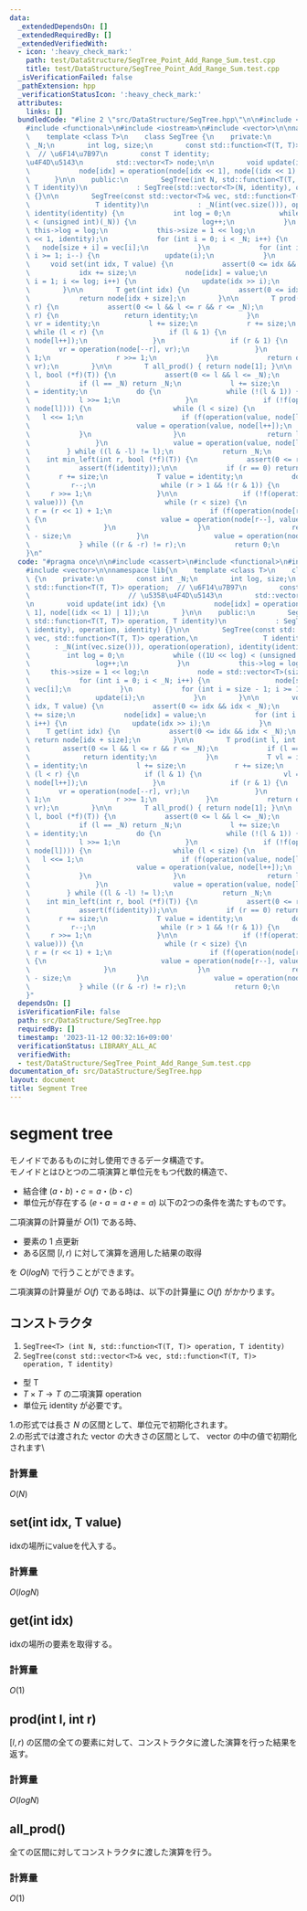 ```yaml
---
data:
  _extendedDependsOn: []
  _extendedRequiredBy: []
  _extendedVerifiedWith:
  - icon: ':heavy_check_mark:'
    path: test/DataStructure/SegTree_Point_Add_Range_Sum.test.cpp
    title: test/DataStructure/SegTree_Point_Add_Range_Sum.test.cpp
  _isVerificationFailed: false
  _pathExtension: hpp
  _verificationStatusIcon: ':heavy_check_mark:'
  attributes:
    links: []
  bundledCode: "#line 2 \"src/DataStructure/SegTree.hpp\"\n\n#include <cassert>\n\
    #include <functional>\n#include <iostream>\n#include <vector>\n\nnamespace lib{\n\
    \    template <class T>\n    class SegTree {\n    private:\n        const int\
    \ _N;\n        int log, size;\n        const std::function<T(T, T)> operation;\
    \  // \u6F14\u7B97\n        const T identity;                        // \u5358\
    \u4F4D\u5143\n        std::vector<T> node;\n\n        void update(int idx) {\n\
    \            node[idx] = operation(node[idx << 1], node[(idx << 1) | 1]);\n  \
    \      }\n\n    public:\n        SegTree(int N, std::function<T(T, T)> operation,\
    \ T identity)\n            : SegTree(std::vector<T>(N, identity), operation, identity)\
    \ {}\n\n        SegTree(const std::vector<T>& vec, std::function<T(T, T)> operation,\n\
    \                T identity)\n            : _N(int(vec.size())), operation(operation),\
    \ identity(identity) {\n            int log = 0;\n            while ((1U << log)\
    \ < (unsigned int)(_N)) {\n                log++;\n            }\n           \
    \ this->log = log;\n            this->size = 1 << log;\n            node = std::vector<T>(size\
    \ << 1, identity);\n            for (int i = 0; i < _N; i++) {\n             \
    \   node[size + i] = vec[i];\n            }\n            for (int i = size - 1;\
    \ i >= 1; i--) {\n                update(i);\n            }\n        }\n\n   \
    \     void set(int idx, T value) {\n            assert(0 <= idx && idx < _N);\n\
    \            idx += size;\n            node[idx] = value;\n            for (int\
    \ i = 1; i <= log; i++) {\n                update(idx >> i);\n            }\n\
    \        }\n\n        T get(int idx) {\n            assert(0 <= idx && idx < _N);\n\
    \            return node[idx + size];\n        }\n\n        T prod(int l, int\
    \ r) {\n            assert(0 <= l && l <= r && r <= _N);\n            if (l ==\
    \ r) {\n                return identity;\n            }\n            T vl = identity,\
    \ vr = identity;\n            l += size;\n            r += size;\n           \
    \ while (l < r) {\n                if (l & 1) {\n                    vl = operation(vl,\
    \ node[l++]);\n                }\n                if (r & 1) {\n             \
    \       vr = operation(node[--r], vr);\n                }\n                l >>=\
    \ 1;\n                r >>= 1;\n            }\n            return operation(vl,\
    \ vr);\n        }\n\n        T all_prod() { return node[1]; }\n\n        int max_right(int\
    \ l, bool (*f)(T)) {\n            assert(0 <= l && l <= _N);\n            assert(f(identity));\n\
    \            if (l == _N) return _N;\n            l += size;\n            T value\
    \ = identity;\n            do {\n                while (!(l & 1)) {\n        \
    \            l >>= 1;\n                }\n                if (!f(operation(value,\
    \ node[l]))) {\n                    while (l < size) {\n                     \
    \   l <<= 1;\n                        if (f(operation(value, node[l]))) {\n  \
    \                          value = operation(value, node[l++]);\n            \
    \            }\n                    }\n                    return l - size;\n\
    \                }\n                value = operation(value, node[l++]);\n   \
    \         } while ((l & -l) != l);\n            return _N;\n        }\n\n    \
    \    int min_left(int r, bool (*f)(T)) {\n            assert(0 <= r && r <= _N);\n\
    \            assert(f(identity));\n\n            if (r == 0) return 0;\n     \
    \       r += size;\n            T value = identity;\n            do {\n      \
    \          r--;\n                while (r > 1 && !(r & 1)) {\n               \
    \     r >>= 1;\n                }\n\n                if (!f(operation(node[r],\
    \ value))) {\n                    while (r < size) {\n                       \
    \ r = (r << 1) + 1;\n                        if (f(operation(node[r], value)))\
    \ {\n                            value = operation(node[r--], value);\n      \
    \                  }\n                    }\n                    return r + 1\
    \ - size;\n                }\n                value = operation(node[r], value);\n\
    \            } while ((r & -r) != r);\n            return 0;\n        }\n    };\n\
    }\n"
  code: "#pragma once\n\n#include <cassert>\n#include <functional>\n#include <iostream>\n\
    #include <vector>\n\nnamespace lib{\n    template <class T>\n    class SegTree\
    \ {\n    private:\n        const int _N;\n        int log, size;\n        const\
    \ std::function<T(T, T)> operation;  // \u6F14\u7B97\n        const T identity;\
    \                        // \u5358\u4F4D\u5143\n        std::vector<T> node;\n\
    \n        void update(int idx) {\n            node[idx] = operation(node[idx <<\
    \ 1], node[(idx << 1) | 1]);\n        }\n\n    public:\n        SegTree(int N,\
    \ std::function<T(T, T)> operation, T identity)\n            : SegTree(std::vector<T>(N,\
    \ identity), operation, identity) {}\n\n        SegTree(const std::vector<T>&\
    \ vec, std::function<T(T, T)> operation,\n                T identity)\n      \
    \      : _N(int(vec.size())), operation(operation), identity(identity) {\n   \
    \         int log = 0;\n            while ((1U << log) < (unsigned int)(_N)) {\n\
    \                log++;\n            }\n            this->log = log;\n       \
    \     this->size = 1 << log;\n            node = std::vector<T>(size << 1, identity);\n\
    \            for (int i = 0; i < _N; i++) {\n                node[size + i] =\
    \ vec[i];\n            }\n            for (int i = size - 1; i >= 1; i--) {\n\
    \                update(i);\n            }\n        }\n\n        void set(int\
    \ idx, T value) {\n            assert(0 <= idx && idx < _N);\n            idx\
    \ += size;\n            node[idx] = value;\n            for (int i = 1; i <= log;\
    \ i++) {\n                update(idx >> i);\n            }\n        }\n\n    \
    \    T get(int idx) {\n            assert(0 <= idx && idx < _N);\n           \
    \ return node[idx + size];\n        }\n\n        T prod(int l, int r) {\n    \
    \        assert(0 <= l && l <= r && r <= _N);\n            if (l == r) {\n   \
    \             return identity;\n            }\n            T vl = identity, vr\
    \ = identity;\n            l += size;\n            r += size;\n            while\
    \ (l < r) {\n                if (l & 1) {\n                    vl = operation(vl,\
    \ node[l++]);\n                }\n                if (r & 1) {\n             \
    \       vr = operation(node[--r], vr);\n                }\n                l >>=\
    \ 1;\n                r >>= 1;\n            }\n            return operation(vl,\
    \ vr);\n        }\n\n        T all_prod() { return node[1]; }\n\n        int max_right(int\
    \ l, bool (*f)(T)) {\n            assert(0 <= l && l <= _N);\n            assert(f(identity));\n\
    \            if (l == _N) return _N;\n            l += size;\n            T value\
    \ = identity;\n            do {\n                while (!(l & 1)) {\n        \
    \            l >>= 1;\n                }\n                if (!f(operation(value,\
    \ node[l]))) {\n                    while (l < size) {\n                     \
    \   l <<= 1;\n                        if (f(operation(value, node[l]))) {\n  \
    \                          value = operation(value, node[l++]);\n            \
    \            }\n                    }\n                    return l - size;\n\
    \                }\n                value = operation(value, node[l++]);\n   \
    \         } while ((l & -l) != l);\n            return _N;\n        }\n\n    \
    \    int min_left(int r, bool (*f)(T)) {\n            assert(0 <= r && r <= _N);\n\
    \            assert(f(identity));\n\n            if (r == 0) return 0;\n     \
    \       r += size;\n            T value = identity;\n            do {\n      \
    \          r--;\n                while (r > 1 && !(r & 1)) {\n               \
    \     r >>= 1;\n                }\n\n                if (!f(operation(node[r],\
    \ value))) {\n                    while (r < size) {\n                       \
    \ r = (r << 1) + 1;\n                        if (f(operation(node[r], value)))\
    \ {\n                            value = operation(node[r--], value);\n      \
    \                  }\n                    }\n                    return r + 1\
    \ - size;\n                }\n                value = operation(node[r], value);\n\
    \            } while ((r & -r) != r);\n            return 0;\n        }\n    };\n\
    }"
  dependsOn: []
  isVerificationFile: false
  path: src/DataStructure/SegTree.hpp
  requiredBy: []
  timestamp: '2023-11-12 00:32:16+09:00'
  verificationStatus: LIBRARY_ALL_AC
  verifiedWith:
  - test/DataStructure/SegTree_Point_Add_Range_Sum.test.cpp
documentation_of: src/DataStructure/SegTree.hpp
layout: document
title: Segment Tree
---
```


# segment tree

モノイドであるものに対し使用できるデータ構造です。\
モノイドとはひとつの二項演算と単位元をもつ代数的構造で、
- 結合律 $(a ・ b) ・ c = a ・ (b ・ c)$
- 単位元が存在する ($e ・ a = a ・ e = a$)
以下の2つの条件を満たすものです。

二項演算の計算量が $O(1)$ である時、
- 要素の $1$ 点更新
- ある区間 $[l, r)$ に対して演算を適用した結果の取得

を $O(logN)$ で行うことができます。

二項演算の計算量が $O(f)$ である時は、以下の計算量に $O(f)$ がかかります。

## コンストラクタ
1. `SegTree<T> (int N, std::function<T(T, T)> operation, T identity)`
2. `SegTree(const std::vector<T>& vec, std::function<T(T, T)> operation, T identity)`

- 型 T
- $T \times T \to T$ の二項演算 operation
- 単位元 identity
が必要です。

1.の形式では長さ $N$ の区間として、単位元で初期化されます。\
2.の形式では渡された vector の大きさの区間として、 vector の中の値で初期化されます\

### 計算量
$O(N)$




## set(int idx, T value)
idxの場所にvalueを代入する。
### 計算量
$O(logN)$

## get(int idx)
idxの場所の要素を取得する。
### 計算量
$O(1)$

## prod(int l, int r)
$[l, r)$ の区間の全ての要素に対して、コンストラクタに渡した演算を行った結果を返す。
### 計算量
$O(logN)$

## all_prod()
全ての区間に対してコンストラクタに渡した演算を行う。
### 計算量
$O(1)$